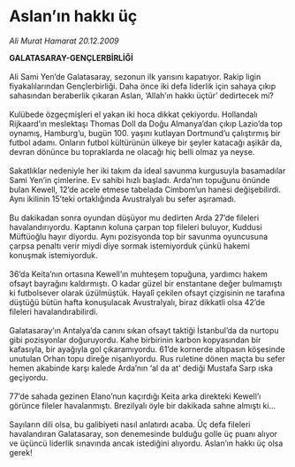 # Aslan’ın hakkı üç

*Ali Murat Hamarat 20.12.2009*

<div class="taraf_structure_2col_1zq">
<div class="margen_n">



 <p><strong>GALATASARAY-GENÇLERBİRLİĞİ</strong> <br/><br/>Ali Sami Yen’de Galatasaray, sezonun ilk yarısını kapatıyor. Rakip ligin fiyakalılarından Gençlerbirliği. Daha önce iki defa liderlik için sahaya çıkıp sahasından beraberlik çıkaran Aslan, ‘Allah’ın hakkı üçtür’ dedirtecek mi? <br/><br/>Kulübede özgeçmişleri el yakan iki hoca dikkat çekiyordu. Hollandalı Rijkaard’ın meslektaşı Thomas Doll da Doğu Almanya’dan çıkıp Lazio’da top oynamış, Hamburg’u, bugün 100. yaşını kutlayan Dortmund’u çalıştırmış bir futbol adamı. Onların futbol kültürünün ülkeye bir şeyler katacağı aşikâr da, devran dönünce bu topraklarda ne olacağı hiç belli olmaz ya neyse. <br/><br/>Sakatlıklar nedeniyle her iki takım da ideal savunma kurgusuyla basamadılar Sami Yen’in çimlerine. Ev sahibi hızlı başladı. Arda’nın topuğunu önünde bulan Kewell, 12’de acele etmese tabelada Cimbom’un hanesi değişebilirdi. Aynı ikilinin 15’teki ortaklığında Avustralyalı bu sefer aşıramadı. <br/><br/>Bu dakikadan sonra oyundan düşüyor mu dedirten Arda 27’de fileleri havalandırıyordu. Kaptanın koluna çarpan top fileleri buluyor, Kuddusi Müftüoğlu hayır diyordu. Aynı pozisyonda top bir savunma oyuncusuna çarpsa penaltı verir miydi diye sormak istemiyorduk çünkü hakemi konuşmak istemiyorduk. <br/><br/>36’da Keita’nın ortasına Kewell’ın muhteşem topuğuna, yardımcı hakem ofsayt bayrağını kaldırmıştı. O kadar güzel bir enstantane değer bulmamıştı ki futbolsever olarak üzülmüştük. Hayalî çekilen ofsayt çizgisinin ne tarafına düştüğü bütün hafta konuşulacak Avustralyalı, biraz dikkatli olsa 42’de fileleri havalandırabilirdi. <br/><br/>Galatasaray’ın Antalya’da canını sıkan ofsayt taktiği İstanbul’da da nurtopu gibi pozisyonlar doğuruyordu. Kahe birbirinin karbon kopyasından bir kafasıyla, bir ayağıyla gol çıkaramıyordu. 61’de kornerde altıpasın köşesinde unutulan Orhan topu direğe nişanlıyordu. Rus ruletine dönen maçta bu sefer hemen akabinde karşı kalede Arda’nın ‘al da at’ dediği Mustafa Sarp ıska geçiyordu. <br/><br/>77’de sahada gezinen Elano’nun kaçırdığı Keita arka direkteki Kewell’ı görünce fileler havalanmıştı. Brezilyalı öyle bir dakikada sahne almıştı ki… <br/><br/>Sayıların dili olsa, bu galibiyeti nasıl anlatırdı acaba. Üç defa fileleri havalandıran Galatasaray, son denemesinde bulduğu golle üç puanı alıyor ve üçüncü liderlik sınavında ancak istediğini alıyordu. Aslan’ın hakkı üç olsa gerek!</p>
<br/>
<br/>
<br/>



<br/>


<div id="taraf_not">
</div>

</div>


</div>

